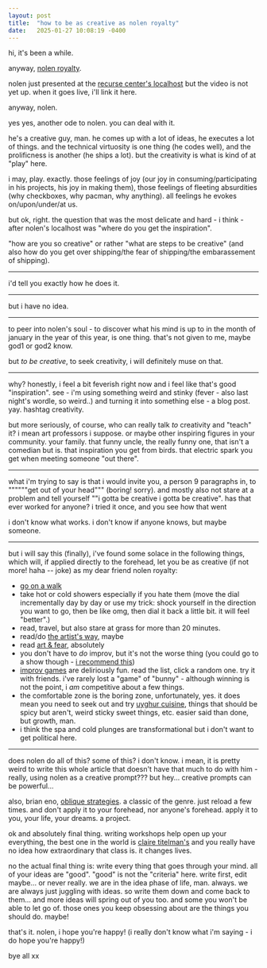 ```yaml
---
layout: post
title:  "how to be as creative as nolen royalty"
date:   2025-01-27 10:08:19 -0400
---
```


hi, it's been a while.

anyway, <a href="https://eieio.games/">nolen royalty</a>.

nolen just presented at the <a href="https://www.recurse.com/events/localhost-january-2025-omcb">recurse center's localhost</a> but the video is not yet up. when it goes live, i'll link it here.

anyway, nolen.

yes yes, another ode to nolen. you can deal with it.

he's a creative guy, man. he comes up with a lot of ideas, he executes a lot of things. and the technical virtuosity is one thing (he codes well), and the prolificness is another (he ships a lot). but the creativity is what is kind of at "play" here.

i may, play. exactly. those feelings of joy (our joy in consuming/participating in his projects, his joy in making them), those feelings of fleeting absurdities (why checkboxes, why pacman, why anything). all feelings he evokes on/upon/under/at us.

but ok, right. the question that was the most delicate and hard - i think - after nolen's localhost was "where do you get the inspiration".

"how are you so creative" or rather "what are steps to be creative" (and also how do you get over shipping/the fear of shipping/the embarassement of shipping).

---

i'd tell you exactly how he does it.

---

but i have no idea.

---

to peer into nolen's soul - to discover what his mind is up to in the month of january in the year of this year, is one thing. that's not given to me, maybe god1 or god2 know.

but *to be creative*, to seek creativity, i will definitely muse on that.

---

why? honestly, i feel a bit feverish right now and i feel like that's good "inspiration". see - i'm using something weird and stinky (fever - also last night's wordle, so weird..) and turning it into something else - a blog post. yay. hashtag creativity.

but more seriously, of course, who can really talk *to* creativity and "teach" it? i mean art professors i suppose. or maybe other inspiring figures in your community. your family. that funny uncle, the really funny one, that isn't a comedian but is. that inspiration you get from birds. that electric spark you get when meeting someone "out there".

---

what i'm trying to say is that i would invite you, a person 9 paragraphs in, to """"""get out of your head""" (boring! sorry). and mostly also not stare at a problem and tell yourself ""i gotta be creative i gotta be creative". has that ever worked for anyone? i tried it once, and you see how that went 

i don't know what works. i don't know if anyone knows, but maybe someone.

---

but i will say this (finally), i've found some solace in the following things, which will, if applied directly to the forehead, let you be as creative (if not more! haha -- joke) as my dear friend nolen royalty:

- [go on a walk](https://en.wikipedia.org/wiki/solvitur_ambulando)
- take hot or cold showers especially if you hate them (move the dial incrementally day by day or use my trick: shock yourself in the direction you want to go, then be like omg, then dial it back a little bit. it will feel "better".)
- read, travel, but also stare at grass for more than 20 minutes.
- read/do [the artist's way](https://www.amazon.com/artists-way-25th-anniversary/dp/0143129252), maybe
- read [art & fear](https://www.amazon.com/art-fear-observations-rewards-artmaking/dp/0961454733), absolutely
- you don't have to *do* improv, but it's not the worse thing (you could go to a show though - [i recommend this](https://www.secondcity.com/shows/new-york/the-new-york-neo-futurists-present-the-infinite-wrench-nyc))
- [improv games](https://improvencyclopedia.org/games/) are deliriously fun. read the list, click a random one. try it with friends. i've rarely lost a "game" of "bunny" - although winning is not the point, i *am* competitive about a few things.
- the comfortable zone is the boring zone, unfortunately, yes. it does mean you need to seek out and try [uyghur cuisine](https://maps.app.goo.gl/c8kgpt5ybtepaucm8), things that should be spicy but aren't, weird sticky sweet things, etc. easier said than done, but growth, man.
- i think the spa and cold plunges are transformational but i don't want to get political here.

---

does nolen do all of this? some of this? i don't know. i mean, it is pretty weird to write this whole article that doesn't have that much to do with him - really, using nolen as a creative prompt??? but hey... creative prompts can be powerful...

also, brian eno, [oblique strategies](https://stoney.sb.org/eno/oblique.html). a classic of the genre. just reload a few times. and don't apply it to your forehead, nor anyone's forehead. apply it to you, your life, your dreams. a project.

ok and absolutely final thing. writing workshops help open up your everything, the best one in the world is [claire titelman's](https://www.theidiotworkshop.com/classenrollment/writing-5hlc9) and you really have no idea how extraordinary that class is. it changes lives.

no the actual final thing is: write every thing that goes through your mind. all of your ideas are "good". "good" is not the "criteria" here. write first, edit maybe... or never really. we are in the idea phase of life, man. always. we are always just juggling with ideas. so write them down and come back to them... and more ideas will spring out of you too. and some you won't be able to let go of. those ones you keep obsessing about are the things you should do. maybe!

that's it. nolen, i hope you're happy! (i really don't know what i'm saying - i do hope you're happy!)

bye all xx
